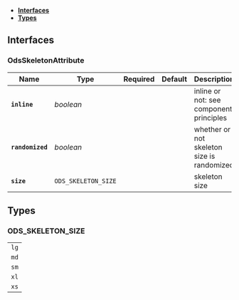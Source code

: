 * [**Interfaces**](#interfaces)
* [**Types**](#types)

## Interfaces

### OdsSkeletonAttribute
|Name | Type | Required | Default | Description|
|---|---|:---:|---|---|
|**`inline`** | _boolean_ |  |  | inline or not: see component principles|
|**`randomized`** | _boolean_ |  |  | whether or not skeleton size is randomized|
|**`size`** | `ODS_SKELETON_SIZE` |  |  | skeleton size|

## Types

### ODS_SKELETON_SIZE
|  |
|:---:|
| `lg` |
| `md` |
| `sm` |
| `xl` |
| `xs` |